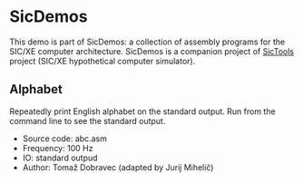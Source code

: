 # SicDemos

This demo is part of SicDemos: a collection of assembly programs for the SIC/XE computer architecture. SicDemos is a companion project of [SicTools](https://github.com/jurem/SicTools) project (SIC/XE hypothetical computer simulator).

## Alphabet
Repeatedly print English alphabet on the standard output. Run from the command line to see the standard output.
* Source code: abc.asm
* Frequency: 100 Hz
* IO: standard outpud
* Author: Tomaž Dobravec (adapted by Jurij Mihelič)
